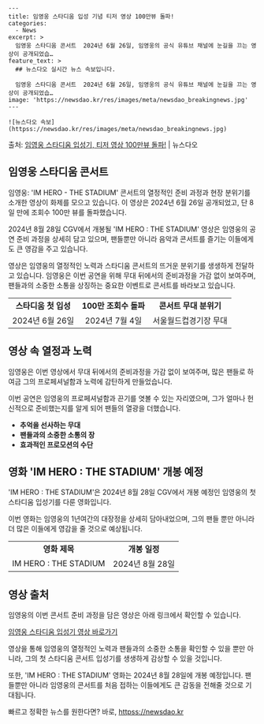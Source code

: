     ---
    title: 임영웅 스타디움 입성 기념 티저 영상 100만뷰 돌파!
    categories:
      - News
    excerpt: >
      임영웅 스타디움 콘서트  2024년 6월 26일, 임영웅의 공식 유튜브 채널에 눈길을 끄는 영상이 공개되었습…
    feature_text: >
      ## 뉴스다오 실시간 뉴스 속보입니다.
    
      임영웅 스타디움 콘서트  2024년 6월 26일, 임영웅의 공식 유튜브 채널에 눈길을 끄는 영상이 공개되었습…
    image: 'https://newsdao.kr/res/images/meta/newsdao_breakingnews.jpg'
    ---
    
    ![뉴스다오 속보](httpss://newsdao.kr/res/images/meta/newsdao_breakingnews.jpg)

<p>출처: <a href="httpss://newsdao.kr/4655" rel="dofollow">임영웅 스타디움 입성기, 티저 영상 100만뷰 돌파!</a> | 뉴스다오</p>

<h2 data-ke-size="size26">임영웅 스타디움 콘서트</h2>
임영웅: 'IM HERO - THE STADIUM' 콘서트의 열정적인 준비 과정과 현장 분위기를 소개한 영상이 화제를 모으고 있습니다. 이 영상은 2024년 6월 26일 공개되었고, 단 8일 만에 조회수 100만 뷰를 돌파했습니다.

<p data-ke-size="size16">2024년 8월 28일 CGV에서 개봉될 'IM HERO : THE STADIUM' 영상은 임영웅의 공연 준비 과정을 상세히 담고 있으며, 팬들뿐만 아니라 음악과 콘서트를 즐기는 이들에게도 큰 영감을 주고 있습니다.</p>

<p data-ke-size="size16">영상은 임영웅의 열정적인 노력과 스타디움 콘서트의 뜨거운 분위기를 생생하게 전달하고 있습니다. 임영웅은 이번 공연을 위해 무대 뒤에서의 준비과정을 가감 없이 보여주며, 팬들과의 소중한 소통을 상징하는 중요한 이벤트로 콘서트를 바라보고 있습니다.</p>
<table>
  <tr>
    <td style="text-align: center; height: 17px;"><b>스타디움 첫 입성</b></td>
    <td style="text-align: center; height: 17px;"><b>100만 조회수 돌파</b></td>
    <td style="text-align: center; height: 17px;"><b>콘서트 무대 분위기</b></td>
  </tr>
  <tr>
    <td style="text-align: center; height: 17px;"> 2024년 6월 26일</td>
    <td style="text-align: center; height: 17px;">2024년 7월 4일</td>
    <td style="text-align: center; height: 17px;">서울월드컵경기장 무대</td>
  </tr>
</table>

<h2 data-ke-size="size26">영상 속 열정과 노력</h2>
임영웅은 이번 영상에서 무대 뒤에서의 준비과정을 가감 없이 보여주며, 많은 팬들로 하여금 그의 프로페셔널함과 노력에 감탄하게 만들었습니다.

<p data-ke-size="size16">이번 공연은 임영웅의 프로페셔널함과 끈기를 엿볼 수 있는 자리였으며, 그가 얼마나 헌신적으로 준비했는지를 알게 되어 팬들의 열광을 더했습니다.</p>

<ul>
  <li><b>추억을 선사하는 무대</b></li>
  <li><b>팬들과의 소중한 소통의 장</b></li>
  <li><b>효과적인 프로모션의 수단</b></li>
</ul>

<h2 data-ke-size="size26">영화 'IM HERO : THE STADIUM' 개봉 예정</h2>
'IM HERO : THE STADIUM'은 2024년 8월 28일 CGV에서 개봉 예정인 임영웅의 첫 스타디움 입성기를 다룬 영화입니다.

<p data-ke-size="size16">이번 영화는 임영웅의 1년여간의 대장정을 상세히 담아내었으며, 그의 팬들 뿐만 아니라 더 많은 이들에게 영감을 줄 것으로 예상됩니다.</p>

<table>
  <tr>
    <td style="text-align: center; height: 17px;"><b>영화 제목</b></td>
    <td style="text-align: center; height: 17px;"><b>개봉 일정</b></td>
  </tr>
  <tr>
    <td style="text-align: center; height: 17px;">IM HERO : THE STADIUM</td>
    <td style="text-align: center; height: 17px;">2024년 8월 28일</td>
  </tr>
</table>

<h2 data-ke-size="size26">영상 출처</h2>
임영웅의 이번 콘서트 준비 과정을 담은 영상은 아래 링크에서 확인할 수 있습니다.

<p data-ke-size="size16"><a href="httpss://newsdao.kr/4655" target="_blank" rel="noopener">임영웅 스타디움 입성기 영상 바로가기</a></p>

<p data-ke-size="size16">영상을 통해 임영웅의 열정적인 노력과 팬들과의 소중한 소통을 확인할 수 있을 뿐만 아니라, 그의 첫 스타디움 콘서트 입성기를 생생하게 감상할 수 있을 것입니다.</p>

<p data-ke-size="size16">또한, 'IM HERO : THE STADIUM' 영화는 2024년 8월 28일에 개봉 예정입니다. 팬들뿐만 아니라 임영웅의 콘서트를 처음 접하는 이들에게도 큰 감동을 전해줄 것으로 기대됩니다.</p> 

빠르고 정확한 뉴스를 원한다면? 바로, <a href="httpss://newsdao.kr" rel="dofollow">httpss://newsdao.kr</a>


    